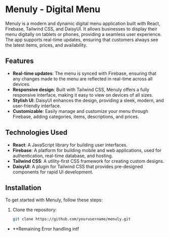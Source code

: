 # Menuly - Digital Menu

Menuly is a modern and dynamic digital menu application built with React, Firebase, Tailwind CSS, and DaisyUI. It allows businesses to display their menu digitally on tablets or phones, providing a seamless user experience. The app supports real-time updates, ensuring that customers always see the latest items, prices, and availability.

## Features

- **Real-time updates**: The menu is synced with Firebase, ensuring that any changes made to the menu are reflected in real-time across all devices.
- **Responsive design**: Built with Tailwind CSS, Menuly offers a fully responsive interface, making it easy to view on devices of all sizes.
- **Stylish UI**: DaisyUI enhances the design, providing a sleek, modern, and user-friendly interface.
- **Customizable**: Easily manage and customize your menu through Firebase, adding categories, items, descriptions, and prices.

## Technologies Used

- **React**: A JavaScript library for building user interfaces.
- **Firebase**: A platform for building mobile and web applications, used for authentication, real-time database, and hosting.
- **Tailwind CSS**: A utility-first CSS framework for creating custom designs.
- **DaisyUI**: A plugin for Tailwind CSS that provides pre-designed components for rapid UI development.

## Installation

To get started with Menuly, follow these steps:

1. Clone the repository:
   ```bash
   git clone https://github.com/yourusername/menuly.git


- **Remaining Error handling intf